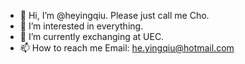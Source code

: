 - 👋 Hi, I’m @heyingqiu. Please just call me Cho. 
- 👀 I’m interested in everything. 
- 🌱 I’m currently exchanging at UEC. 
- 📫 How to reach me Email: he.yingqiu@hotmail.com

<!---
heyingqiu/heyingqiu is a ✨ special ✨ repository because its `README.md` (this file) appears on your GitHub profile.
You can click the Preview link to take a look at your changes.
--->
